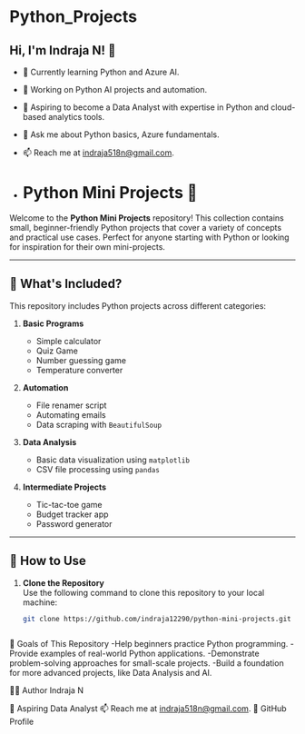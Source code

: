 # Python_Projects
## Hi, I'm Indraja N! 👋
- 🌱 Currently learning Python and Azure AI.
- 🔭 Working on Python AI projects and automation.
- 🎯 Aspiring to become a Data Analyst with expertise in Python and cloud-based analytics tools.
- 💬 Ask me about Python basics, Azure fundamentals.
- 📫 Reach me at [indraja518n@gmail.com](mailto:indraja518n@gmail.com).

- # Python Mini Projects 🐍

Welcome to the **Python Mini Projects** repository! This collection contains small, beginner-friendly Python projects that cover a variety of concepts and practical use cases. Perfect for anyone starting with Python or looking for inspiration for their own mini-projects.

---

## 🌟 What's Included?
This repository includes Python projects across different categories:
1. **Basic Programs**
   - Simple calculator
   - Quiz Game
   - Number guessing game
   - Temperature converter

2. **Automation**
   - File renamer script
   - Automating emails
   - Data scraping with `BeautifulSoup`

3. **Data Analysis**
   - Basic data visualization using `matplotlib`
   - CSV file processing using `pandas`

4. **Intermediate Projects**
   - Tic-tac-toe game
   - Budget tracker app
   - Password generator

---

## 🚀 How to Use
1. **Clone the Repository**  
   Use the following command to clone this repository to your local machine:
   ```bash
   git clone https://github.com/indraja12290/python-mini-projects.git



🎯 Goals of This Repository
-Help beginners practice Python programming.
-Provide examples of real-world Python applications.
-Demonstrate problem-solving approaches for small-scale projects.
-Build a foundation for more advanced projects, like Data Analysis and AI.




🧑‍💻 Author
Indraja N

🌱 Aspiring Data Analyst
📫 Reach me at indraja518n@gmail.com.
🔗 GitHub Profile

